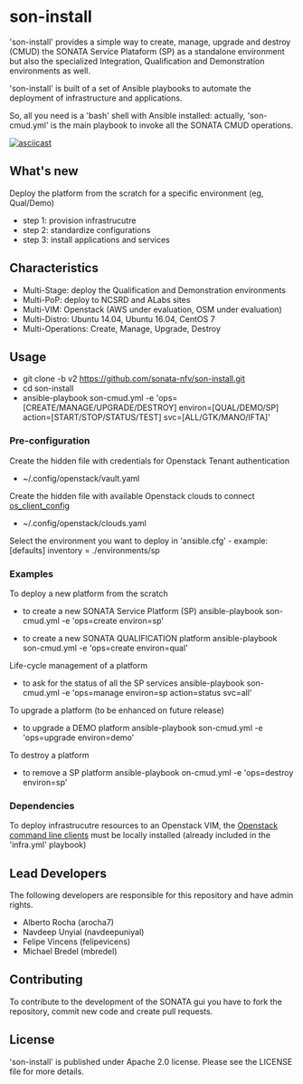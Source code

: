 # son-install

'son-install' provides a simple way to create, manage, upgrade and destroy (CMUD) the SONATA Service Plataform (SP) as a standalone environment but also the specialized Integration, Qualification and Demonstration environments as well.

'son-install' is built of a set of Ansible playbooks to automate the deployment of infrastructure and applications. 

So, all you need is a 'bash' shell with Ansible installed: actually, 'son-cmud.yml' is the main playbook to invoke all the SONATA CMUD operations.


[![asciicast](https://asciinema.org/a/a1q347o8bvxafr84xpo4q59d8.png)](https://asciinema.org/a/a1q347o8bvxafr84xpo4q59d8?autoplay=1)


## What's new

Deploy the platform from the scratch for a specific environment (eg, Qual/Demo)
* step 1: provision infrastrucutre
* step 2: standardize configurations
* step 3: install applications and services


##  Characteristics

* Multi-Stage: deploy the Qualification and Demonstration environments
* Multi-PoP: deploy to NCSRD and ALabs sites
* Multi-VIM: Openstack (AWS under evaluation, OSM under evaluation)
* Multi-Distro: Ubuntu 14.04, Ubuntu 16.04, CentOS 7
* Multi-Operations: Create, Manage, Upgrade, Destroy


## Usage

* git clone -b v2 https://github.com/sonata-nfv/son-install.git
* cd son-install
* ansible-playbook son-cmud.yml -e 'ops=[CREATE/MANAGE/UPGRADE/DESTROY] environ=[QUAL/DEMO/SP] action=[START/STOP/STATUS/TEST] svc=[ALL/GTK/MANO/IFTA]'

### Pre-configuration

Create the hidden file with credentials for Openstack Tenant authentication
* ~/.config/openstack/vault.yaml

Create the hidden file with available Openstack clouds to connect [os_client_config](http://docs.openstack.org/developer/os-client-config/)
* ~/.config/openstack/clouds.yaml

Select the environment you want to deploy in 'ansible.cfg' - example:
 [defaults]
 inventory = ./environments/sp

### Examples

To deploy a new platform from the scratch

* to create a new SONATA Service Platform (SP)
  ansible-playbook son-cmud.yml -e 'ops=create environ=sp'

* to create a new SONATA QUALIFICATION platform
  ansible-playbook son-cmud.yml -e 'ops=create environ=qual'


Life-cycle management of a platform

* to ask for the status of all the SP services
  ansible-playbook son-cmud.yml -e 'ops=manage environ=sp action=status svc=all'


To upgrade a platform (to be enhanced on future release)

* to upgrade a DEMO platform
  ansible-playbook son-cmud.yml -e 'ops=upgrade environ=demo'


To destroy a platform

* to remove a SP platform
  ansible-playbook on-cmud.yml -e 'ops=destroy environ=sp'


### Dependencies

To deploy infrastrucutre resources to an Openstack VIM, the [Openstack command line clients](http://docs.openstack.org/user-guide/common/cli-install-openstack-command-line-clients.html) must be locally installed (already included in the 'infra.yml' playbook)


## Lead Developers

The following developers are responsible for this repository and have admin rights. 

* Alberto Rocha (arocha7)
* Navdeep Unyial (navdeepuniyal)
* Felipe Vincens (felipevicens)
* Michael Bredel (mbredel)

## Contributing

To contribute to the development of the SONATA gui you have to fork the repository, commit new code and create pull requests.


## License

'son-install' is published under Apache 2.0 license. Please see the LICENSE file for more details.


